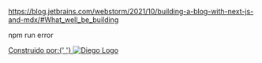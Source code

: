 https://blog.jetbrains.com/webstorm/2021/10/building-a-blog-with-next-js-and-mdx/#What_well_be_building

npm run 
error

<footer className={styles.footer}>
        <a
          href="https://diegoroney.github.io/portfolio/"
          target="_blank"
          rel="noopener noreferrer"
        >
          Construido por:{' '}
          <span className={styles.logo}>
            <Image src="/d-diego.png" alt="Diego Logo" width={100} height={20} />
          </span>
        </a>
      </footer>
